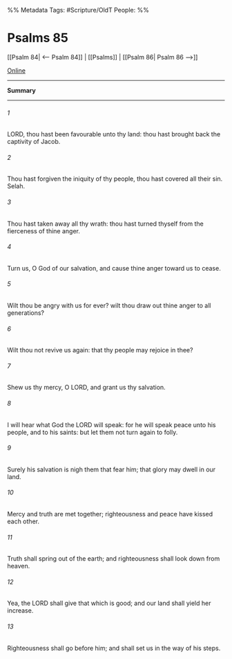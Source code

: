 

%% Metadata
Tags: #Scripture/OldT
People: 
%%
# Psalms 85
[[Psalm 84| <-- Psalm 84]] | [[Psalms]] | [[Psalm 86| Psalm 86 -->]]

[Online](https://churchofjesuschrist.org/study/scriptures/ot/ps/85?lang=eng)

---
__Summary__



---

###### 1
LORD, thou hast been favourable unto thy land: thou hast brought back the captivity of Jacob.
###### 2
Thou hast forgiven the iniquity of thy people, thou hast covered all their sin.  Selah.
###### 3
Thou hast taken away all thy wrath: thou hast turned thyself from the fierceness of thine anger.
###### 4
Turn us, O God of our salvation, and cause thine anger toward us to cease.
###### 5
Wilt thou be angry with us for ever?  wilt thou draw out thine anger to all generations?
###### 6
Wilt thou not revive us again: that thy people may rejoice in thee?
###### 7
Shew us thy mercy, O LORD, and grant us thy salvation.
###### 8
I will hear what God the LORD will speak: for he will speak peace unto his people, and to his saints: but let them not turn again to folly.
###### 9
Surely his salvation is nigh them that fear him; that glory may dwell in our land.
###### 10
Mercy and truth are met together; righteousness and peace have kissed each other.
###### 11
Truth shall spring out of the earth; and righteousness shall look down from heaven.
###### 12
Yea, the LORD shall give that which is good; and our land shall yield her increase.
###### 13
Righteousness shall go before him; and shall set us in the way of his steps.



